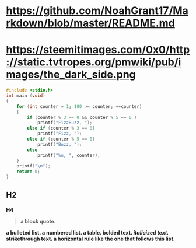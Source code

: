 # https://github.com/NoahGrant17/Markdown/blob/master/README.md
# https://steemitimages.com/0x0/http://static.tvtropes.org/pmwiki/pub/images/the_dark_side.png

```c
#include <stdio.h>
int main (void)
{
    for (int counter = 1; 100 >= counter; ++counter)
    {
        if (counter % 3 == 0 && counter % 5 == 0 ) 
            printf("FizzBuzz, ");
        else if (counter % 3 == 0)
            printf("Fizz, ");
        else if (counter % 5 == 0)
            printf("Buzz, ");
        else
            printf("%u, ", counter);
    }
    printf("\n");
    return 0;
}
```
<h2>H2

<h4>H4

>a block quote.

a bulleted list.
a numbered list.
a table.
**bolded text.**
*italicized text.*
~~strikethrough text.~~
a horizontal rule like the one that follows this list.
